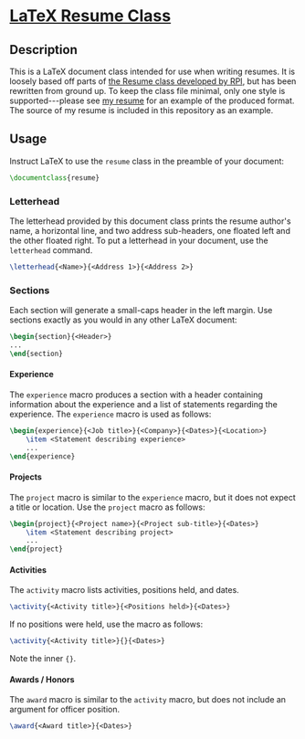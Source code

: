 # [LaTeX Resume Class](https://connor.prussin.net/resume)

## Description

This is a LaTeX document class intended for use when writing resumes.  It is
loosely based off parts of [the Resume class developed by
RPI](http://www.rpi.edu/dept/arc/training/latex/resumes/), but has been
rewritten from ground up.  To keep the class file minimal, only one style is
supported---please see [my resume](https://connor.prussin.net/resume.pdf) for
an example of the produced format.  The source of my resume is included in this
repository as an example.

## Usage

Instruct LaTeX to use the `resume` class in the preamble of your document:

```latex
\documentclass{resume}
```

### Letterhead

The letterhead provided by this document class prints the resume author's name,
a horizontal line, and two address sub-headers, one floated left and the other
floated right.  To put a letterhead in your document, use the `letterhead`
command.

```latex
\letterhead{<Name>}{<Address 1>}{<Address 2>}
```

### Sections

Each section will generate a small-caps header in the left margin.  Use
sections exactly as you would in any other LaTeX document:

```latex
\begin{section}{<Header>}
...
\end{section}
```

#### Experience

The `experience` macro produces a section with a header containing information
about the experience and a list of statements regarding the experience.  The
`experience` macro is used as follows:

```latex
\begin{experience}{<Job title>}{<Company>}{<Dates>}{<Location>}
	\item <Statement describing experience>
	...
\end{experience}
```

#### Projects

The `project` macro is similar to the `experience` macro, but it does not
expect a title or location.  Use the `project` macro as follows:

```latex
\begin{project}{<Project name>}{<Project sub-title>}{<Dates>}
	\item <Statement describing project>
	...
\end{project}
```

#### Activities

The `activity` macro lists activities, positions held, and dates.

```latex
\activity{<Activity title>}{<Positions held>}{<Dates>}
```

If no positions were held, use the macro as follows:

```latex
\activity{<Activity title>}{}{<Dates>}
```

Note the inner `{}`.

#### Awards / Honors

The `award` macro is similar to the `activity` macro, but does not include an
argument for officer position.

```latex
\award{<Award title>}{<Dates>}
```
